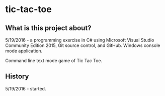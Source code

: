 ﻿# tic-tac-toe

## What is this project about?
5/19/2016 - a programming exercise in C# using Microsoft Visual Studio Community Edition 2015,
Git source control, and GitHub.  Windows console mode application.

Command line text mode game of Tic Tac Toe.

## History
5/19/2016 - started.

